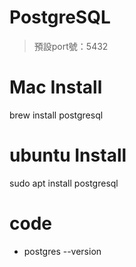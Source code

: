 # PostgreSQL
> 預設port號：5432

# Mac Install 
brew install postgresql

# ubuntu Install
sudo apt install postgresql

# code
- postgres --version

